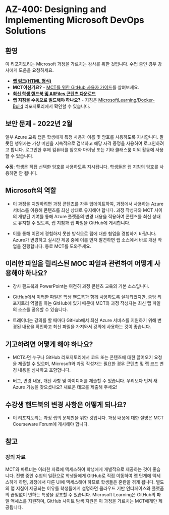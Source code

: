 # <a name="az-400-designing-and-implementing-microsoft-devops-solutions"></a>AZ-400: Designing and Implementing Microsoft DevOps Solutions

## <a name="welcome"></a>환영

이 리포지토리는 Microsoft 과정을 가르치는 강사를 위한 것입니다. 수업 중인 경우 강사에게 도움을 요청하세요. 

- **[랩 링크(HTML 형식)](https://microsoftlearning.github.io/AZ400-DesigningandImplementingMicrosoftDevOpsSolutions/)**
- **MCT이신가요?** - [MCT를 위한 GitHub 사용자 가이드](https://microsoftlearning.github.io/MCT-User-Guide/)를 살펴보세요.
- **[최신 학생 핸드북 및 AllFiles 콘텐츠 다운로드](../../releases/latest)**
- **랩 지침을 수동으로 빌드해야 하나요?** - 지침은 [MicrosoftLearning/Docker-Build](https://github.com/MicrosoftLearning/Docker-Build) 리포지토리에서 확인할 수 있습니다.

## <a name="security-issue---february-2022"></a>보안 문제 - 2022년 2월

일부 Azure 교육 랩은 학생에게 특정 사용자 이름 및 암호를 사용하도록 지시합니다. 잘못된 행위자는 가상 머신을 지속적으로 검색하고 해당 자격 증명을 사용하여 로그인하려고 합니다.
로그인한 후에 컴퓨터를 암호화 마이닝 또는 기타 클래스룸 이외 활동에 사용할 수 있습니다.

**수정**: 학생은 직접 선택한 암호를 사용하도록 지시됩니다. 학생들은 랩 지침의 암호를 사용하면 안 됩니다. 

## <a name="what-are-we-doing"></a>Microsoft의 역할

- 이 과정을 지원하려면 과정 콘텐츠를 자주 업데이트하여, 과정에서 사용하는 Azure 서비스를 이용해 콘텐츠를 최신 상태로 유지해야 합니다.  과정 작성자와 MCT 사이의 개방된 기여를 통해 Azure 플랫폼의 변경 내용을 적용하여 콘텐츠를 최신 상태로 유지할 수 있도록, 랩 지침과 랩 파일을 GitHub에 게시합니다.

- 이를 통해 이전에 경험하지 못한 방식으로 랩에 대한 협업을 경험하기 바랍니다. Azure가 변경하고 실시간 제공 중에 이를 먼저 발견하면 랩 소스에서 바로 개선 작업을 진행합니다.  동료 MCT를 도와주세요.

## <a name="how-should-i-use-these-files-relative-to-the-released-moc-files"></a>이러한 파일을 릴리스된 MOC 파일과 관련하여 어떻게 사용해야 하나요?

- 강사 핸드북과 PowerPoint는 여전히 과정 콘텐츠 교육의 기본 소스입니다.

- GitHub에서 이러한 파일은 학생 핸드북과 함께 사용하도록 설계되었지만, 중앙 리포지토리 역할을 하는 GitHub에 있기 때문에 MCT와 과정 작성자는 최신 랩 파일의 소스를 공유할 수 있습니다.

- 트레이너는 강의를 할 때마다 GitHub에서 최신 Azure 서비스를 지원하기 위해 변경된 내용을 확인하고 최신 파일을 가져와서 강의에 사용하는 것이 좋습니다.

## <a name="how-do-i-contribute"></a>기고하려면 어떻게 해야 하나요?

- MCT라면 누구나 GitHub 리포지토리에서 코드 또는 콘텐츠에 대한 끌어오기 요청을 제출할 수 있으며, Microsoft와 과정 작성자는 필요한 경우 콘텐츠 및 랩 코드 변경 내용을 심사하고 포함합니다.

- 버그, 변경 내용, 개선 사항 및 아이디어를 제출할 수 있습니다.  우리보다 먼저 새 Azure 기능을 찾으셨나요?  새로운 데모를 제출해 주세요!

## <a name="what-about-changes-to-the-student-handbook"></a>수강생 핸드북의 변경 사항은 어떻게 되나요?

- 이 리포지토리는 과정 랩의 문제만을 위한 것입니다. 과정 내용에 대한 설명은 MCT Courseware Forum에 게시해야 합니다. 

## <a name="notes"></a>참고

### <a name="classroom-materials"></a>강의 자료

MCT와 파트너는 이러한 자료에 액세스하여 학생에게 개별적으로 제공하는 것이 좋습니다.  진행 중인 수업의 일환으로 학생들에게 GitHub로 직접 이동하여 랩 단계에 액세스하게 하면, 과정에서 다른 UI에 액세스해야 하므로 학생들은 혼란을 겪게 됩니다. 별도의 랩 지침이 제공되는 이유를 학생들에게 설명하면 클라우드 기반 인터페이스와 플랫폼의 끊임없이 변하는 특성을 강조할 수 있습니다. Microsoft Learning은 GitHub의 파일 액세스를 지원하며, GitHub 사이트 탐색 지원은 이 과정을 가르치는 MCT에게만 제공됩니다.
